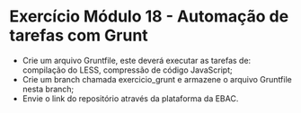# Exercício Módulo 18 - Automação de tarefas com Grunt

-   Crie um arquivo Gruntfile, este deverá executar as tarefas de: compilação do LESS, compressão de código JavaScript;
-   Crie um branch chamada exercicio_grunt e armazene o arquivo Gruntfile nesta branch;
-   Envie o link do repositório através da plataforma da EBAC.
